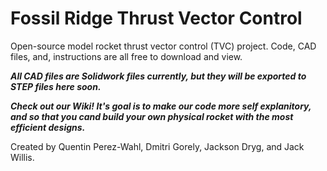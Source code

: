# Fossil Ridge Thrust Vector Control
Open-source model rocket thrust vector control (TVC) project. Code, CAD files, and, instructions are all free to download and view.

***All CAD files are Solidwork files currently, but they will be exported to STEP files here soon.***

***Check out our Wiki! It's goal is to make our code more self explanitory, and so that you cand build your own physical rocket with the most efficient designs.***

Created by Quentin Perez-Wahl, Dmitri Gorely, Jackson Dryg, and Jack Willis.
